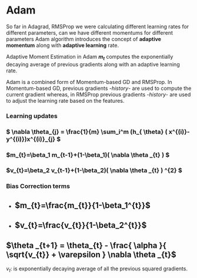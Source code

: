 # Adam
So far in Adagrad, RMSProp we were calculating different learning rates for different parameters, can we have different momentums for different parameters Adam algorithm introduces the concept of **adaptive momentum** along with **adaptive learning** rate.

Adaptive Moment Estimation in Adam **$m_{t}$** computes the exponentially decaying average of previous gradients along with an adaptive learning rate. 

Adam is a combined form of Momentum-based GD and RMSProp. In Momentum-based GD, previous gradients -*history*- are used to compute the current gradient whereas, in RMSProp previous gradients -*history*- are used to adjust the learning rate based on the features.

### **Learning updates**
### $ \nabla  \theta_{j} =  \frac{1}{m}  \sum_i^m (h_{ \theta} ( x^{(i)}-y^{(i)})x^{(i)}_{j} $

### $m_{t}=\beta_1 m_{t-1}+(1-\beta_1)( \nabla  \theta _{t}  ) $

### $v_{t}=\beta_2 v_{t-1}+(1-\beta_2)( \nabla  \theta _{t}  ) ^{2} $

### **Bias Correction terms**

* ## $m_{t}=\frac{m_{t}}{1-\beta_1^{t}}$

* ## $v_{t}=\frac{v_{t}}{1-\beta_2^{t}}$

## $\theta _{t+1} =  \theta_{t} -  \frac{ \alpha }{  \sqrt{v_{t}} + \varepsilon }  \nabla  \theta _{t}$

$v_{t}$: is exponentially decaying average of all the previous squared gradients.
